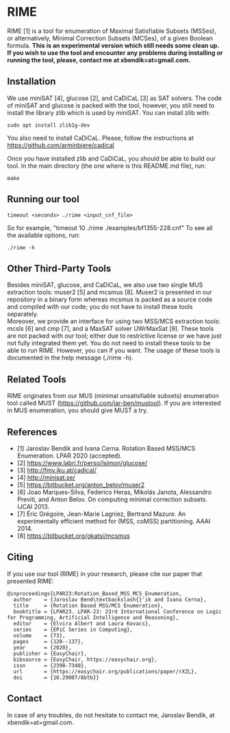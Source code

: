 # RIME

RIME [1] is a tool for enumeration of Maximal Satisfiable Subsets (MSSes), or alternatively, Minimal Correction Subsets (MCSes), of a given Boolean formula. 
**This is an experimental version which still needs some clean up. If you wish to use the tool and encounter any problems during installing or running the tool, please, contact me at xbendik=at=gmail.com.**


## Installation
We use miniSAT [4], glucose [2], and CaDiCaL [3] as SAT solvers. The code of miniSAT and glucose is packed with the tool, however, you still need to install the library zlib which is used by miniSAT. You can install zlib with:
```
sudo apt install zlib1g-dev
```

You also need to install CaDiCaL. Please, follow the instructions at https://github.com/arminbiere/cadical

Once you have installed zlib and CaDiCaL, you should be able to build our tool.
In the main directory (the one where is this README.md file), run:
```
make
```

## Running our tool
```
timeout <seconds> ./rime <input_cnf_file>
```

So for example, "timeout 10 ./rime ./examples/bf1355-228.cnf"
To see all the available options, run:
```
./rime -h
```

## Other Third-Party Tools
Besides miniSAT, glucose, and CaDiCaL, we also use two single MUS extraction tools: muser2 [5] and mcsmus [8]. Muser2 is presented in our repository in a binary form whereas mcsmus is packed as a source code and compiled with our code; you do not have to install these tools separately.  
Moreover, we provide an interface for using two MSS/MCS extraction tools: mcsls [6] and cmp [7], and a MaxSAT solver UWrMaxSat [9]. These tools are not packed with our tool; either due to restrictive license or we have just not fully integrated them yet. You do not need to install these tools to be able to run RIME. However, you can if you want. The usage of these tools is documented in the help message (./rime -h).

## Related Tools
RIME originates from our MUS (minimal unsatisfiable subsets) enumeration tool called MUST (https://github.com/jar-ben/mustool). If you are interested in MUS enumeration, you should give MUST a try. 

## References
* [1] Jaroslav Bendik and Ivana Cerna. Rotation Based MSS/MCS Enumeration. LPAR 2020 (accepted).
* [2] https://www.labri.fr/perso/lsimon/glucose/
* [3] http://fmv.jku.at/cadical/
* [4] http://minisat.se/
* [5] https://bitbucket.org/anton_belov/muser2
* [6] Joao Marques-Silva, Federico Heras, Mikolás Janota, Alessandro Previti, and Anton Belov. On computing minimal correction subsets. IJCAI 2013.
* [7] Éric Grégoire, Jean-Marie Lagniez, Bertrand Mazure. An experimentally efficient method for (MSS, coMSS) partitioning. AAAI 2014.
* [8] https://bitbucket.org/gkatsi/mcsmus

## Citing
If you use our tool (RIME) in your research, please cite our paper that presented RIME:
```
@inproceedings{LPAR23:Rotation_Based_MSS_MCS_Enumeration,
  author    = {Jaroslav Bend\textbackslash{}'ik and Ivana Cerna},
  title     = {Rotation Based MSS/MCS Enumeration},
  booktitle = {LPAR23. LPAR-23: 23rd International Conference on Logic for Programming, Artificial Intelligence and Reasoning},
  editor    = {Elvira Albert and Laura Kovacs},
  series    = {EPiC Series in Computing},
  volume    = {73},
  pages     = {120--137},
  year      = {2020},
  publisher = {EasyChair},
  bibsource = {EasyChair, https://easychair.org},
  issn      = {2398-7340},
  url       = {https://easychair.org/publications/paper/rXZL},
  doi       = {10.29007/8btb}}
  ```

## Contact
In case of any troubles, do not hesitate to contact me, Jaroslav Bendik, at xbendik=at=gmail.com.



